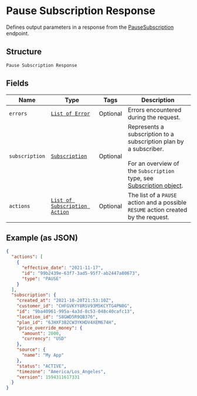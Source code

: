 
# Pause Subscription Response

Defines output parameters in a response from the
[PauseSubscription](/doc/api/subscriptions.md#pause-subscription) endpoint.

## Structure

`Pause Subscription Response`

## Fields

| Name | Type | Tags | Description |
|  --- | --- | --- | --- |
| `errors` | [`List of Error`](/doc/models/error.md) | Optional | Errors encountered during the request. |
| `subscription` | [`Subscription`](/doc/models/subscription.md) | Optional | Represents a subscription to a subscription plan by a subscriber.<br><br>For an overview of the `Subscription` type, see<br>[Subscription object](https://developer.squareup.com/docs/subscriptions-api/overview#subscription-object-overview). |
| `actions` | [`List of Subscription Action`](/doc/models/subscription-action.md) | Optional | The list of a `PAUSE` action and a possible `RESUME` action created by the request. |

## Example (as JSON)

```json
{
  "actions": [
    {
      "effective_date": "2021-11-17",
      "id": "99b2439e-63f7-3ad5-95f7-ab2447a80673",
      "type": "PAUSE"
    }
  ],
  "subscription": {
    "created_at": "2021-10-20T21:53:10Z",
    "customer_id": "CHFGVKYY8RSV93M5KCYTG4PN0G",
    "id": "9ba40961-995a-4a3d-8c53-048c40cafc13",
    "location_id": "S8GWD5R9QB376",
    "plan_id": "6JHXF3B2CW3YKHDV4XEM674H",
    "price_override_money": {
      "amount": 2000,
      "currency": "USD"
    },
    "source": {
      "name": "My App"
    },
    "status": "ACTIVE",
    "timezone": "America/Los_Angeles",
    "version": 1594311617331
  }
}
```

